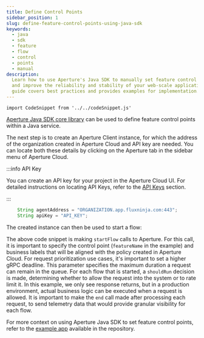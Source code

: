 ```yaml
---
title: Define Control Points
sidebar_position: 1
slug: define-feature-control-points-using-java-sdk
keywords:
  - java
  - sdk
  - feature
  - flow
  - control
  - points
  - manual
description:
  Learn how to use Aperture's Java SDK to manually set feature control points
  and improve the reliability and stability of your web-scale applications. This
  guide covers best practices and provides examples for implementation.
---
```


```mdx-code-block
import CodeSnippet from '../../codeSnippet.js'
```

[Aperture Java SDK core library][SDK-Library] can be used to define feature
control points within a Java service.

The next step is to create an Aperture Client instance, for which the address of
the organization created in Aperture Cloud and API key are needed. You can
locate both these details by clicking on the Aperture tab in the sidebar menu of
Aperture Cloud.

:::info API Key

You can create an API key for your project in the Aperture Cloud UI. For
detailed instructions on locating API Keys, refer to the [API Keys][api-keys]
section.

:::

```java
    String agentAddress = "ORGANIZATION.app.fluxninja.com:443";
    String apiKey = "API_KEY";
```

<CodeSnippet lang="java" snippetName="StandaloneExampleSDKInit" />

The created instance can then be used to start a flow:

<CodeSnippet lang="java" snippetName="StandaloneExampleFlow" />

The above code snippet is making `startFlow` calls to Aperture. For this call,
it is important to specify the control point (`featureName` in the example) and
business labels that will be aligned with the policy created in Aperture Cloud.
For request prioritization use cases, it's important to set a higher gRPC
deadline. This parameter specifies the maximum duration a request can remain in
the queue. For each flow that is started, a `shouldRun` decision is made,
determining whether to allow the request into the system or to rate limit it. In
this example, we only see response returns, but in a production environment,
actual business logic can be executed when a request is allowed. It is important
to make the `end` call made after processing each request, to send telemetry
data that would provide granular visibility for each flow.

For more context on using Aperture Java SDK to set feature control points, refer
to the [example app][example] available in the repository.

[example]:
  https://github.com/fluxninja/aperture-java/blob/releases/aperture-java/v2.1.0/examples/standalone-example/src/main/java/com/fluxninja/example/App.java
[api-keys]: /reference/cloud-ui/api-keys.md
[SDK-Library]:
  https://search.maven.org/artifact/com.fluxninja.aperture/aperture-java-core
